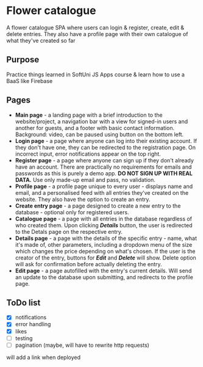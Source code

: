 # Flower catalogue
A flower catalogue SPA where users can login & register, create, edit & delete entries. They also have a profile page with their own catalogue of what they've created so far

## Purpose
Practice things learned in SoftUni JS Apps course & learn how to use a BaaS like Firebase

## Pages
- **Main page** - a landing page with a brief introduction to the website/project, a navigation bar with a view for signed-in users and another for guests, and a footer with basic contact information. Background: video, can be paused using button on the bottom left.
- **Login page** - a page where anyone can log into their existing account. If they don't have one, they can be redirected to the registration page. On incorrect input, error notifications appear on the top right.
- **Register page** - a page where anyone can sign up if they don't already have an account. There are practically no requirements for emails and passwords as this is purely a demo app. **DO NOT SIGN UP WITH REAL DATA.** Use only made-up email and pass, no validation.
- **Profile page** - a profile page unique to every user - displays name and email, and a personalised feed with all entries they've created on the website. They also have the option to create an entry.
- **Create entry page** - a page designed to create a new entry to the database - optional only for registered users.
- **Catalogue page** - a page with all entries in the database regardless of who created them. Upon clicking ***Details*** button, the user is redirected to the Detals page on the respective entry.
- **Details page** - a page with the details of the specific entry - name, what it's made of, other parameters, including a dropdown menu of the size which changes the price depending on what's chosen. If the user is the creator of the entry, buttons for ***Edit*** and ***Delete*** will show. Delete option will ask for confirmation before actually deleting the entry.
- **Edit page** - a page autofilled with the entry's current details. Will send an update to the database upon submitting, and redirects to the profile page.

## ToDo list
- [x] notifications
- [x] error handling
- [x] likes
- [ ] testing
- [ ] pagination (maybe, will have to rewrite http requests)

will add a link when deployed
